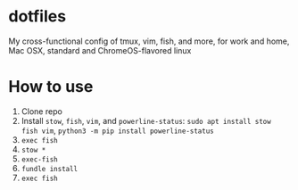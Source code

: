 # dotfiles
My cross-functional config of tmux, vim, fish, and more, for work and home, Mac OSX, standard and ChromeOS-flavored linux

# How to use

1. Clone repo
2. Install `stow`, `fish`, `vim`, and `powerline-status`: `sudo apt install stow fish vim`, `python3 -m pip install powerline-status`
3. `exec fish`
4. `stow *`
5. `exec-fish`
6. `fundle install`
7. `exec fish`
